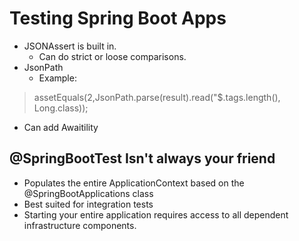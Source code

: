 # Testing Spring Boot Apps

* JSONAssert is built in.
  * Can do strict or loose comparisons.
* JsonPath
  * Example:

> assetEquals(2,JsonPath.parse(result).read("$.tags.length(), Long.class));

* Can add Awaitility

## @SpringBootTest Isn't always your friend

* Populates the entire ApplicationContext based on the @SpringBootApplications class
* Best suited for integration tests
* Starting your entire application requires access to all dependent infrastructure components.

